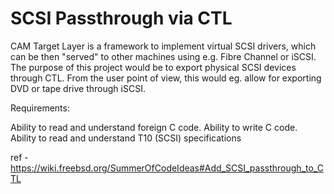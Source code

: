# SCSI Passthrough via CTL

CAM Target Layer is a framework to implement virtual SCSI drivers, which can be then "served" to other machines using
e.g. Fibre Channel or iSCSI. The purpose of this project would be to export physical SCSI devices through CTL. 
From the user point of view, this would eg. allow for exporting DVD or tape drive through iSCSI.

Requirements:

Ability to read and understand foreign C code.
Ability to write C code.
Ability to read and understand T10 (SCSI) specifications

ref - https://wiki.freebsd.org/SummerOfCodeIdeas#Add_SCSI_passthrough_to_CTL

